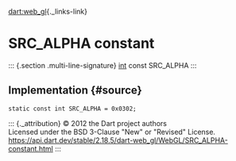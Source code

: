 [dart:web\_gl](../../dart-web_gl/dart-web_gl-library){._links-link}

SRC\_ALPHA constant
===================

::: {.section .multi-line-signature}
[int](../../dart-core/int-class) const SRC\_ALPHA
:::

Implementation {#source}
--------------

``` {.language-dart data-language="dart"}
static const int SRC_ALPHA = 0x0302;
```

::: {._attribution}
© 2012 the Dart project authors\
Licensed under the BSD 3-Clause \"New\" or \"Revised\" License.\
<https://api.dart.dev/stable/2.18.5/dart-web_gl/WebGL/SRC_ALPHA-constant.html>
:::
